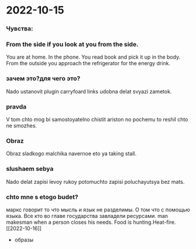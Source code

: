 # 2022-10-15
### Чувства:
### From the side if you look at you from the side.
You are at home. In the phone. You read book and pick it up in the body. From the outside you approach the refrigerator for the energy drink.
### зачем это?для чего это?
Nado ustanovit plugin carryfoard links udobna delat svyazi zametok. 
### pravda 
V tom chto mog bi samostoyatelno chistit ariston no pochemu to reshil chto ne smozhes. 
### Obraz 
Obraz sladkogo malchika navernoe eto ya taking stall. 
### slushaem sebya 
Nado delat zapisi levoy rukoy potomuchto zapisi poluchayutsya bez mats. 
### chto mne s etogo budet? 
маркс говорит то что мысль и язык не разделимы. О том что с помощью языка. Все кто во главе государства завладели ресурсами.
man makesman when a person closes his needs. Food is hunting.Heat-fire.
[[2022-10-16]]
- образы